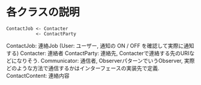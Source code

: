 # 各クラスの説明

```
ContactJob <- Contacter
           <- ContactParty
```

ContactJob: 連絡Job
  (User: ユーザー, 通知の ON / OFF を確認して実際に通知する) 
  Contacter: 連絡者
    ContactParty: 連絡先, Contacterで連絡する先のURIなどになりそう.
    Communicator: 通信者, ObserverパターンでいうObserver, 実際どのような方法で通信するかはインターフェースの実装先で定義.
ContactContent: 連絡内容

